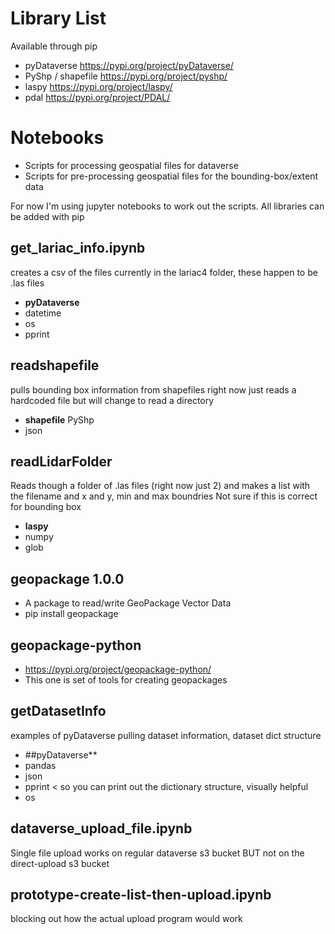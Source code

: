 # Library List
Available through pip
- pyDataverse https://pypi.org/project/pyDataverse/
- PyShp / shapefile https://pypi.org/project/pyshp/ 
- laspy https://pypi.org/project/laspy/
- pdal https://pypi.org/project/PDAL/


# Notebooks 

- Scripts for processing geospatial files for dataverse 
- Scripts for pre-processing geospatial files for the bounding-box/extent data  

For now I'm using jupyter notebooks to work out the scripts.
All libraries can be added with pip

## get_lariac_info.ipynb  
creates a csv of the files currently in the lariac4 folder,  these happen to be .las files

- **pyDataverse**
- datetime
- os
- pprint

## readshapefile
pulls bounding box information from shapefiles
right now just reads a hardcoded file but will change to read a directory
- **shapefile**  PyShp
- json

## readLidarFolder
Reads though a folder of .las files (right now just 2) and makes a list with the filename and x and y, min and max boundries
 Not sure if this is correct for bounding box   
 - **laspy**
 - numpy
 - glob

## geopackage 1.0.0  
- A package to read/write GeoPackage Vector Data
- pip install geopackage

## geopackage-python  
- https://pypi.org/project/geopackage-python/  
- This one is set of tools for creating geopackages

## getDatasetInfo
examples of pyDataverse pulling dataset information, dataset dict structure
- ##pyDataverse**
- pandas
- json
- pprint < so you can print out the dictionary structure, visually helpful
- os

## dataverse_upload_file.ipynb  
Single file upload works on regular dataverse s3 bucket BUT not on the direct-upload s3 bucket

## prototype-create-list-then-upload.ipynb  
blocking out how the actual upload program would work
